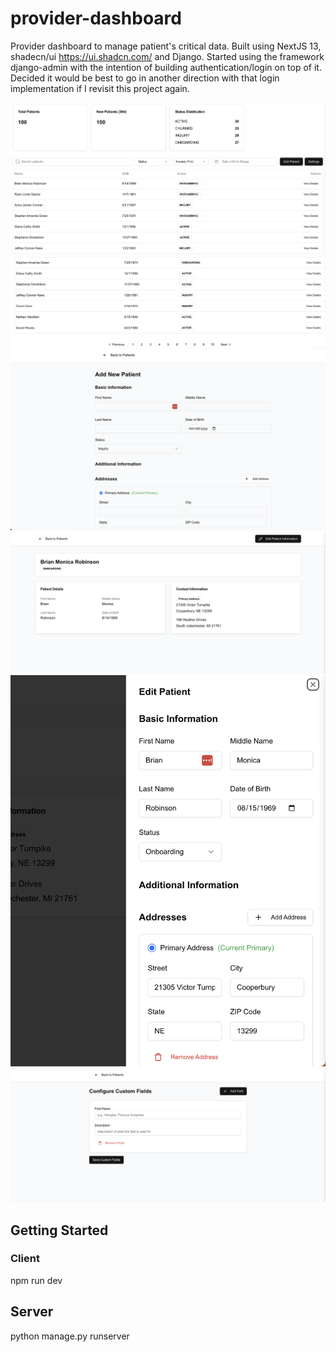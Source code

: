 # provider-dashboard
 Provider dashboard to manage patient's critical data. Built using NextJS 13, shadecn/ui https://ui.shadcn.com/ and Django. Started using the framework django-admin with the intention of building authentication/login on top of it. Decided it would be best to go in another direction with that login implementation if I revisit this project again.

![Screenshot of patient list view.](assets/list-view-img.png)
![Screenshot of patient list view pagination.](assets/list-view-bottom-img.png)
![Screenshot of add patient view.](assets/add-patient-img.png)
![Screenshot of patient detail view.](assets/patient-img.png)
![Screenshot of edit patient sheet view.](assets/edit-detail-img.png)
![Screenshot of settings with configurable fields.](assets/settings-img.png)


## Getting Started

### Client
npm run dev

## Server
python manage.py runserver